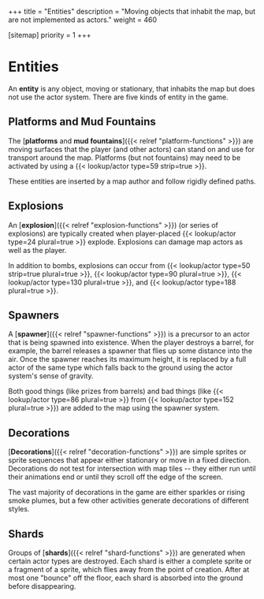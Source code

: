 +++
title = "Entities"
description = "Moving objects that inhabit the map, but are not implemented as actors."
weight = 460

[sitemap]
priority = 1
+++

# Entities

An **entity** is any object, moving or stationary, that inhabits the map but does not use the actor system. There are five kinds of entity in the game.

## Platforms and Mud Fountains

The [**platforms** and **mud fountains**]({{< relref "platform-functions" >}}) are moving surfaces that the player (and other actors) can stand on and use for transport around the map. Platforms (but not fountains) may need to be activated by using a {{< lookup/actor type=59 strip=true >}}.

These entities are inserted by a map author and follow rigidly defined paths.

## Explosions

An [**explosion**]({{< relref "explosion-functions" >}}) (or series of explosions) are typically created when player-placed {{< lookup/actor type=24 plural=true >}} explode. Explosions can damage map actors as well as the player.

In addition to bombs, explosions can occur from {{< lookup/actor type=50 strip=true plural=true >}}, {{< lookup/actor type=90 plural=true >}}, {{< lookup/actor type=130 plural=true >}}, and  {{< lookup/actor type=188 plural=true >}}.

## Spawners

A [**spawner**]({{< relref "spawner-functions" >}}) is a precursor to an actor that is being spawned into existence. When the player destroys a barrel, for example, the barrel releases a spawner that flies up some distance into the air. Once the spawner reaches its maximum height, it is replaced by a full actor of the same type which falls back to the ground using the actor system's sense of gravity.

Both good things (like prizes from barrels) and bad things (like {{< lookup/actor type=86 plural=true >}} from {{< lookup/actor type=152 plural=true >}}) are added to the map using the spawner system.

## Decorations

[**Decorations**]({{< relref "decoration-functions" >}}) are simple sprites or sprite sequences that appear either stationary or move in a fixed direction. Decorations do not test for intersection with map tiles -- they either run until their animations end or until they scroll off the edge of the screen.

The vast majority of decorations in the game are either sparkles or rising smoke plumes, but a few other activities generate decorations of different styles.

## Shards

Groups of [**shards**]({{< relref "shard-functions" >}}) are generated when certain actor types are destroyed. Each shard is either a complete sprite or a fragment of a sprite, which flies away from the point of creation. After at most one "bounce" off the floor, each shard is absorbed into the ground before disappearing.
